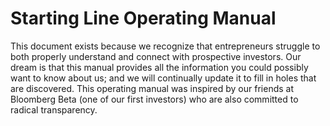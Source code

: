 # Starting Line Operating Manual
This document exists because we recognize that entrepreneurs struggle to both properly understand and connect with prospective investors. Our dream is that this manual provides all the information you could possibly want to know about us; and we will continually update it to fill in holes that are discovered.
This operating manual was inspired by our friends at Bloomberg Beta (one of our first investors) who are also committed to radical transparency.
